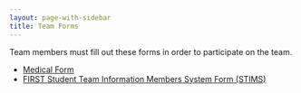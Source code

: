 ```yaml
---
layout: page-with-sidebar
title: Team Forms
---
```

Team members must fill out these forms in order to participate on the team.

- [Medical Form](/downloads/teamdocs/forms/MedicalForm.pdf)
- [FIRST Student Team Information Members System Form (STIMS)](http://www.usfirst.org/roboticsprograms/frc/first-student-team-information-members-system-and-consent-form?id=8128)
